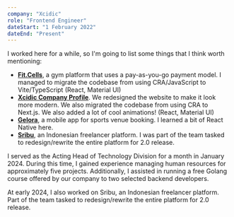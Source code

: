 ```yaml
---
company: "Xcidic"
role: "Frontend Engineer"
dateStart: "1 February 2022"
dateEnd: "Present"
---
```


I worked here for a while, so I'm going to list some things that I think worth mentioning:

- [**Fit.Cells**](https://www.fitcells.com), a gym platform that uses a pay-as-you-go payment model. I managed to migrate the codebase from using CRA/JavaScript to Vite/TypeScript (React, Material UI)
- [**Xcidic Company Profile**](https://xcidic.com). We redesigned the website to make it look more modern. We also migrated the codebase from using CRA to Next.js. We also added a lot of cool animations! (React, Material UI)
- [**Gelora**](https://www.gelora.id), a mobile app for sports venue booking. I learned a bit of React Native here.
- [**Sribu**](https://www.sribu.com), an Indonesian freelancer platform. I was part of the team tasked to redesign/rewrite the entire platform for 2.0 release.

I served as the Acting Head of Technology Division for a month in January 2024. During this time, I gained experience managing human resources for approximately five projects. Additionally, I assisted in running a free Golang course offered by our company to two selected backend developers.

At early 2024, I also worked on Sribu, an Indonesian freelancer platform. Part of the team tasked to redesign/rewrite the entire platform for 2.0 release.

